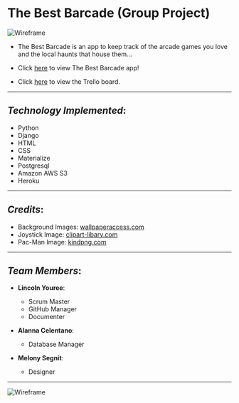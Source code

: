 # __The Best Barcade (Group Project)__

![Wireframe](https://i.imgur.com/vhybyy9.png) 

* The Best Barcade is an app to keep track of the arcade games you love and the local haunts that house them...

* Click [here](https://thebestbarcade.herokuapp.com/) to view The Best Barcade app!

* Click [here](https://trello.com/b/o3Ybyxxe/the-best-barcade-group-project) to view the Trello board. 
______________________________________________

## _Technology Implemented_:

* Python
* Django
* HTML
* CSS
* Materialize 
* Postgresql
* Amazon AWS S3 
* Heroku
______________________________________________

## _Credits_:

* Background Images: [wallpaperaccess.com ](https://wallpaperaccess.com/)
* Joystick Image: [clipart-libary.com ](http://clipart-library.com/)
* Pac-Man Image: [kindpng.com](https://www.kindpng.com/) 
______________________________________________

## _Team Members_:

* __Lincoln Youree__:
  - Scrum Master
  - GitHub Manager
  - Documenter

* __Alanna Celentano__:
  - Database Manager

* __Melony Segnit__:
  - Designer
  
______________________________________________

![Wireframe](https://i.imgur.com/vhybyy9.png)